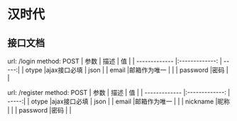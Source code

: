 # 汉时代

## 接口文档

url: /login
method: POST
| 参数           | 描述           | 值  |
| ------------- |:-------------: | -----:|
| otype        |ajax接口必填           | json  |
| email        |邮箱作为唯一           |  |
| password      |密码          |  |


url: /register
method: POST
| 参数           | 描述           | 值  |
| ------------- |:-------------: | -----:|
| otype        |ajax接口必填           | json  |
| email        |邮箱作为唯一           |  |
| nickname      |昵称          |  |
| password      |密码          |  |

